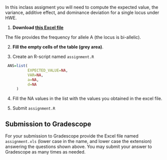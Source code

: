 In this inclass assigment you will need to compute the expected value, the variance, additive effect, and dominance deviation for a single locus under HWE.


1) **Download [this Excel file](https://www.dropbox.com/scl/fi/3o2vglpkriq3qfdrjkt4v/assignment.xls?rlkey=vjuwf4nxo303d6m22fxpg9m6s&dl=0)**


The file provides the frequency for allele A (the locus is bi-allelic).


2) **Fill the empty cells of the table (grey area)**.

3) Create an R-script named `assignment.R`

```r
 ANS=list(
          EXPECTED_VALUE=NA,
          VAR=NA,
          a=NA,
          d=NA
     )

```

4) Fill the NA values in the list with the values you obtained in the excel file.

5) Submit `assignment.R`

## Submission to Gradescope

  For your submission to Gradescope provide the Excel file named `assignment.xls` (lower case in the name, and lower case the extension) answering the questions shown above. 
  You may submit your answer to Gradescope as many times as needed.
